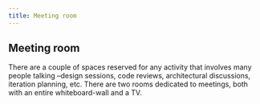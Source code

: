 ```yaml
---
title: Meeting room
---
```

## Meeting room

There are a couple of spaces reserved for any activity that involves many people talking –design sessions, code reviews, architectural discussions, iteration planning, etc. There are two rooms dedicated to meetings, both with an entire whiteboard-wall and a TV.
